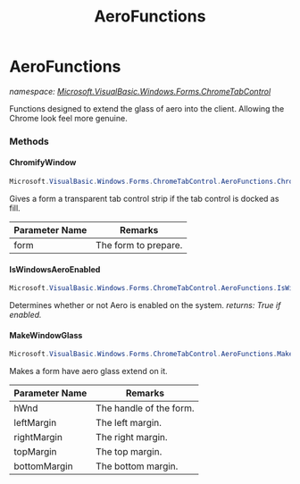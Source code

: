 ﻿---
title: AeroFunctions
---

# AeroFunctions
_namespace: [Microsoft.VisualBasic.Windows.Forms.ChromeTabControl](N-Microsoft.VisualBasic.Windows.Forms.ChromeTabControl.html)_

Functions designed to extend the glass of aero into the client.
 Allowing the Chrome look feel more genuine.

### Methods

#### ChromifyWindow
```csharp
Microsoft.VisualBasic.Windows.Forms.ChromeTabControl.AeroFunctions.ChromifyWindow(Microsoft.VisualBasic.Windows.Forms.Form,Microsoft.VisualBasic.Windows.Forms.ChromeTabControl.ChromeTabControl)
```
Gives a form a transparent tab control strip if the tab control is docked
 as fill.

|Parameter Name|Remarks|
|--------------|-------|
|form|The form to prepare.|


#### IsWindowsAeroEnabled
```csharp
Microsoft.VisualBasic.Windows.Forms.ChromeTabControl.AeroFunctions.IsWindowsAeroEnabled
```
Determines whether or not Aero is enabled on the system.
_returns: True if enabled._

#### MakeWindowGlass
```csharp
Microsoft.VisualBasic.Windows.Forms.ChromeTabControl.AeroFunctions.MakeWindowGlass(System.IntPtr,System.Int32,System.Int32,System.Int32,System.Int32)
```
Makes a form have aero glass extend on it.

|Parameter Name|Remarks|
|--------------|-------|
|hWnd|The handle of the form.|
|leftMargin|The left margin.|
|rightMargin|The right margin.|
|topMargin|The top margin.|
|bottomMargin|The bottom margin.|






